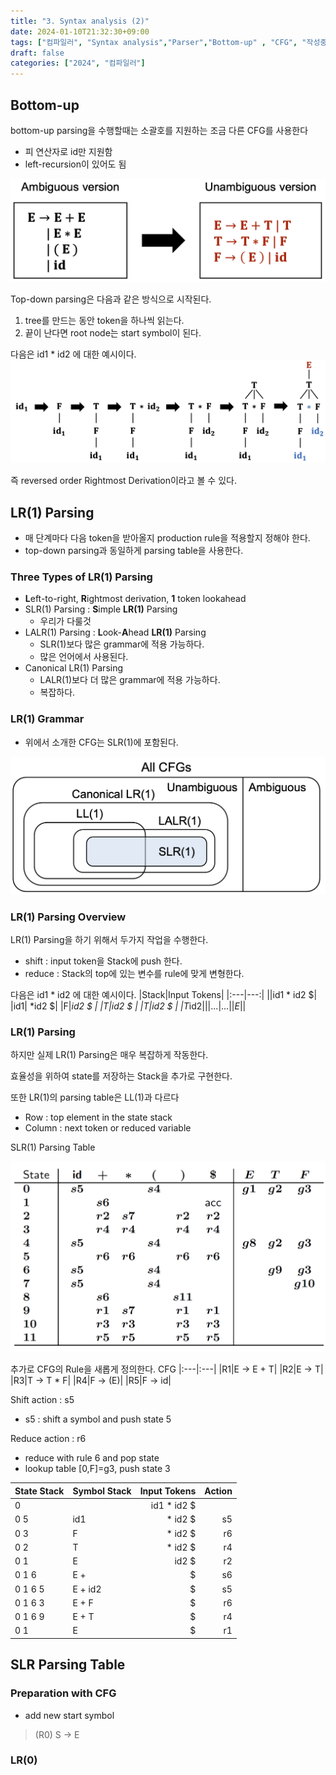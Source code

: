 ```yaml
---
title: "3. Syntax analysis (2)"
date: 2024-01-10T21:32:30+09:00
tags: ["컴파일러", "Syntax analysis","Parser","Bottom-up" , "CFG", "작성중"]
draft: false
categories: ["2024", "컴파일러"]
---
```


## Bottom-up
bottom-up parsing을 수행할때는 소괄호를 지원하는 조금 다른 CFG를 사용한다
- 피 연산자로 id만 지원함
- left-recursion이 있어도 됨

![CFG](https://github.com/246p/blog/blob/main/Hugo/blog/content/post/compiler/image/3_2.CFG.png?raw=true)

Top-down parsing은 다음과 같은 방식으로 시작된다.
1. tree를 만드는 동안 token을 하나씩 읽는다.
2. 끝이 난다면 root node는 start symbol이 된다.

다음은 id1 * id2 에 대한 예시이다.
![Parse](https://github.com/246p/blog/blob/main/Hugo/blog/content/post/compiler/image/3_2.Parse.png?raw=true)

즉 reversed order Rightmost Derivation이라고 볼 수 있다.

## LR(1) Parsing
- 매 단계마다 다음 token을 받아올지 production rule을 적용할지 정해야 한다.
- top-down parsing과 동일하게 parsing table을 사용한다.

### Three Types of LR(1) Parsing
- **L**eft-to-right, **R**ightmost derivation, **1** token lookahead
- SLR(1) Parsing : **S**imple **LR(1)** Parsing  
  - 우리가 다룰것
- LALR(1) Parsing : **L**ook-**A**head **LR(1)** Parsing
  - SLR(1)보다 많은 grammar에 적용 가능하다.
  - 많은 언어에서 사용된다.
- Canonical LR(1) Parsing
  - LALR(1)보다 더 많은 grammar에 적용 가능하다.
  - 복잡하다.

### LR(1) Grammar
- 위에서 소개한 CFG는 SLR(1)에 포함된다.

![Grammar_diagram](https://github.com/246p/blog/blob/main/Hugo/blog/content/post/compiler/image/3_2.Grammar_diagram.png?raw=true)

### LR(1) Parsing Overview 
LR(1) Parsing을 하기 위해서 두가지 작업을 수행한다.
- shift : input token을 Stack에 push 한다.
- reduce :  Stack의 top에 있는 변수를 rule에 맞게 변형한다.

다음은 id1 * id2 에 대한 예시이다.
|Stack|Input Tokens|
|:---|---:|
||id1 * id2 $|
|id1| *id2 $| 
|F|*id2 $ |
|T|*id2 $ | 
|T*|id2 $ |
|T*id2|$|
|...|...|
|E|$|

### LR(1) Parsing
하지만 실제 LR(1) Parsing은 매우 복잡하게 작동한다.

효율성을 위하여 state를 저장하는 Stack을 추가로 구현한다.

또한 LR(1)의 parsing table은 LL(1)과 다르다
- Row : top element in the state stack
- Column : next token or reduced variable


SLR(1) Parsing Table

![SLR_Table](https://github.com/246p/blog/blob/main/Hugo/blog/content/post/compiler/image/3_2.SLR_Table.png?raw=true)

추가로 CFG의 Rule을 새롭게 정의한다.
CFG
|:---|:---|
|R1|E -> E + T|
|R2|E -> T|
|R3|T -> T * F|
|R4|F -> (E)|
|R5|F -> id|

Shift action : s5
- s5 : shift a symbol and push state 5

Reduce action : r6
- reduce with rule 6 and pop state
- lookup table [0,F]=g3, push state 3




|State Stack    |Symbol Stack   |Input Tokens   |Action     |
|:---           |:---           |---:           |---:       | 
|0              |               |id1 * id2 $    |           |
|0 5            |id1            |* id2 $        |s5         |
|0 3            |F              |* id2 $        |r6         |
|0 2            |T              |* id2 $        |r4         |
|0 1            |E              |id2 $          |r2         |
|0 1 6          |E +            |$              |s6         |
|0 1 6 5        |E + id2        |$              |s5         |
|0 1 6 3        |E + F          |$              |r6         |
|0 1 6 9        |E + T          |$              |r4         |
|0 1            |E              |$              |r1         |

## SLR Parsing Table
### Preparation with CFG
- add new start symbol 
> (R0) S -> E

### LR(0)
<!--- 추후 업데이트 예정 p.29  --->